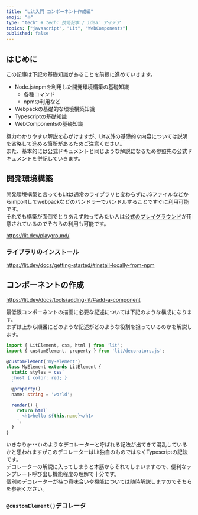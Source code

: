 ```yaml
---
title: "Lit入門 コンポーネント作成編"
emoji: "🔥"
type: "tech" # tech: 技術記事 / idea: アイデア
topics: ["javascript", "Lit", "WebComponents"]
published: false
---
```


## はじめに

この記事は下記の基礎知識があることを前提に進めていきます。

- Node.js/npmを利用した開発環境構築の基礎知識
  - 各種コマンド
  - npmの利用など
- Webpackの基礎的な環境構築知識
- Typescriptの基礎知識
- WebComponentsの基礎知識

極力わかりやすい解説を心がけますが、Lit以外の基礎的な内容については説明を省略して進める箇所があるためご注意ください。  
また、基本的には公式ドキュメントと同じような解説になるため参照先の公式ドキュメントを併記していきます。

## 開発環境構築

開発環境構築と言ってもLitは通常のライブラリと変わらずにJSファイルなどからimportしてwebpackなどのバンドラーでバンドルすることですぐに利用可能です。  
それでも構築が面倒でとりあえず触ってみたい人は[公式のプレイグラウンド](https://lit.dev/playground/)が用意されているのでそちらの利用も可能です。

https://lit.dev/playground/

### ライブラリのインストール

https://lit.dev/docs/getting-started/#install-locally-from-npm

## コンポーネントの作成

https://lit.dev/docs/tools/adding-lit/#add-a-component

最低限コンポーネントの描画に必要な記述については下記のような構成になります。  
まずは上から順番にどのような記述がどのような役割を担っているのかを解説します。

```ts:my-element.ts
import { LitElement, css, html } from 'lit';
import { customElement, property } from 'lit/decorators.js';

@customElement('my-element')
class MyElement extends LitElement {
  static styles = css`
  :host { color: red; }
  `
  @property()
  name: string = 'world';

  render() {
    return html`
      <h1>hello ${this.name}</h1>
    `;
  }
}
```

いきなり`@***()`のようなデコレーターと呼ばれる記法が出てきて混乱しているかと思われますがこのデコレーターはLit独自のものではなくTypescriptの記法です。  
デコレーターの解説に入ってしまうと本筋からそれてしまいますので、便利なテンプレート呼び出し機能程度の理解で十分です。  
個別のデコレーターが持つ意味合いや機能については随時解説しますのでそちらを参照ください。

### `@customElement()`デコレータ
